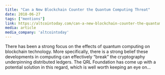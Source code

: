 ```yaml
---
title: "Can a New Blockchain Counter the Quantum Computing Threat"
date: 2018-06-27
tags: ["mentions"]
link: https://altcointoday.com/can-a-new-blockchain-counter-the-quantum-computing-threat/
media: article
media_company: 'altcointoday'
---
```


There has been a strong focus on the effects of quantum computing on blockchain technology. More specifically, there is a strong belief these developments in computing can effectively “break” the cryptography underpinning distributed ledgers. The QRL Foundation has come up with a potential solution in this regard, which is well worth keeping an eye on...